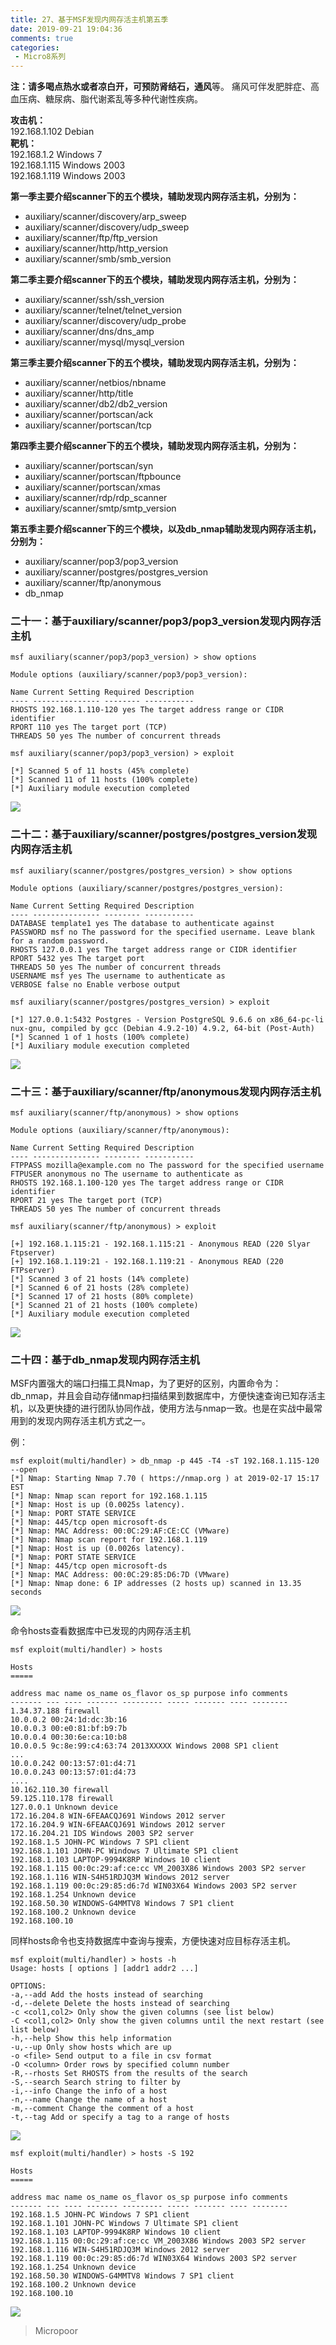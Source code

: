 ```yaml
---
title: 27、基于MSF发现内网存活主机第五季
date: 2019-09-21 19:04:36
comments: true
categories: 
 - Micro8系列
---
```



**注：**请多喝点热水或者凉白开，可预防**肾结石，通风**等。
痛风可伴发肥胖症、高血压病、糖尿病、脂代谢紊乱等多种代谢性疾病。

**攻击机：**  
192.168.1.102 Debian  
**靶机：**  
192.168.1.2 Windows 7  
192.168.1.115 Windows 2003  
192.168.1.119 Windows 2003

**第一季主要介绍scanner下的五个模块，辅助发现内网存活主机，分别为：**
* auxiliary/scanner/discovery/arp_sweep 
* auxiliary/scanner/discovery/udp_sweep
* auxiliary/scanner/ftp/ftp_version 
* auxiliary/scanner/http/http_version
* auxiliary/scanner/smb/smb_version

**第二季主要介绍scanner下的五个模块，辅助发现内网存活主机，分别为：**

* auxiliary/scanner/ssh/ssh_version 
* auxiliary/scanner/telnet/telnet_version
* auxiliary/scanner/discovery/udp_probe 
* auxiliary/scanner/dns/dns_amp
* auxiliary/scanner/mysql/mysql_version

**第三季主要介绍scanner下的五个模块，辅助发现内网存活主机，分别为：**

* auxiliary/scanner/netbios/nbname 
* auxiliary/scanner/http/title
* auxiliary/scanner/db2/db2_version 
* auxiliary/scanner/portscan/ack
* auxiliary/scanner/portscan/tcp

**第四季主要介绍scanner下的五个模块，辅助发现内网存活主机，分别为：**

* auxiliary/scanner/portscan/syn 
* auxiliary/scanner/portscan/ftpbounce
* auxiliary/scanner/portscan/xmas 
* auxiliary/scanner/rdp/rdp_scanner
* auxiliary/scanner/smtp/smtp_version

**第五季主要介绍scanner下的三个模块，以及db_nmap辅助发现内网存活主机，分别为：**

* auxiliary/scanner/pop3/pop3_version
* auxiliary/scanner/postgres/postgres_version 
* auxiliary/scanner/ftp/anonymous
* db_nmap

### 二十一：基于auxiliary/scanner/pop3/pop3_version发现内网存活主机
```code
msf auxiliary(scanner/pop3/pop3_version) > show options 

Module options (auxiliary/scanner/pop3/pop3_version): 

Name Current Setting Required Description
‐‐‐‐ ‐‐‐‐‐‐‐‐‐‐‐‐‐‐‐ ‐‐‐‐‐‐‐‐ ‐‐‐‐‐‐‐‐‐‐‐
RHOSTS 192.168.1.110‐120 yes The target address range or CIDR identifier
RPORT 110 yes The target port (TCP)
THREADS 50 yes The number of concurrent threads 

msf auxiliary(scanner/pop3/pop3_version) > exploit 

[*] Scanned 5 of 11 hosts (45% complete)
[*] Scanned 11 of 11 hosts (100% complete)
[*] Auxiliary module execution completed
```
![](../do/media/2582b5c030654781feac30f20350a575.jpg)

### 二十二：基于auxiliary/scanner/postgres/postgres_version发现内网存活主机
```code
msf auxiliary(scanner/postgres/postgres_version) > show options 

Module options (auxiliary/scanner/postgres/postgres_version): 

Name Current Setting Required Description
‐‐‐‐ ‐‐‐‐‐‐‐‐‐‐‐‐‐‐‐ ‐‐‐‐‐‐‐‐ ‐‐‐‐‐‐‐‐‐‐‐
DATABASE template1 yes The database to authenticate against
PASSWORD msf no The password for the specified username. Leave blank for a random password.
RHOSTS 127.0.0.1 yes The target address range or CIDR identifier
RPORT 5432 yes The target port
THREADS 50 yes The number of concurrent threads
USERNAME msf yes The username to authenticate as
VERBOSE false no Enable verbose output 

msf auxiliary(scanner/postgres/postgres_version) > exploit 

[*] 127.0.0.1:5432 Postgres ‐ Version PostgreSQL 9.6.6 on x86_64‐pc‐li
nux‐gnu, compiled by gcc (Debian 4.9.2‐10) 4.9.2, 64‐bit (Post‐Auth)
[*] Scanned 1 of 1 hosts (100% complete)
[*] Auxiliary module execution completed
```
![](../do/media/03f13e7247773b96df39085bc75361f6.jpg)

### 二十三：基于auxiliary/scanner/ftp/anonymous发现内网存活主机
```code
msf auxiliary(scanner/ftp/anonymous) > show options 

Module options (auxiliary/scanner/ftp/anonymous): 

Name Current Setting Required Description
‐‐‐‐ ‐‐‐‐‐‐‐‐‐‐‐‐‐‐‐ ‐‐‐‐‐‐‐‐ ‐‐‐‐‐‐‐‐‐‐‐
FTPPASS mozilla@example.com no The password for the specified username
FTPUSER anonymous no The username to authenticate as
RHOSTS 192.168.1.100‐120 yes The target address range or CIDR identifier
RPORT 21 yes The target port (TCP)
THREADS 50 yes The number of concurrent threads 

msf auxiliary(scanner/ftp/anonymous) > exploit 

[+] 192.168.1.115:21 ‐ 192.168.1.115:21 ‐ Anonymous READ (220 Slyar Ftpserver)
[+] 192.168.1.119:21 ‐ 192.168.1.119:21 ‐ Anonymous READ (220 FTPserver)
[*] Scanned 3 of 21 hosts (14% complete)
[*] Scanned 6 of 21 hosts (28% complete)
[*] Scanned 17 of 21 hosts (80% complete)
[*] Scanned 21 of 21 hosts (100% complete)
[*] Auxiliary module execution completed
```
![](../do/media/51df07fdc37e6804845d3560e50e76d6.jpg)

### 二十四：基于db_nmap发现内网存活主机

MSF内置强大的端口扫描工具Nmap，为了更好的区别，内置命令为：db_nmap，并且会自动存储nmap扫描结果到数据库中，方便快速查询已知存活主机，以及更快捷的进行团队协同作战，使用方法与nmap一致。也是在实战中最常用到的发现内网存活主机方式之一。

例：
```code
msf exploit(multi/handler) > db_nmap ‐p 445 ‐T4 ‐sT 192.168.1.115‐120
‐‐open
[*] Nmap: Starting Nmap 7.70 ( https://nmap.org ) at 2019‐02‐17 15:17 EST
[*] Nmap: Nmap scan report for 192.168.1.115
[*] Nmap: Host is up (0.0025s latency).
[*] Nmap: PORT STATE SERVICE
[*] Nmap: 445/tcp open microsoft‐ds
[*] Nmap: MAC Address: 00:0C:29:AF:CE:CC (VMware)
[*] Nmap: Nmap scan report for 192.168.1.119
[*] Nmap: Host is up (0.0026s latency).
[*] Nmap: PORT STATE SERVICE
[*] Nmap: 445/tcp open microsoft‐ds
[*] Nmap: MAC Address: 00:0C:29:85:D6:7D (VMware)
[*] Nmap: Nmap done: 6 IP addresses (2 hosts up) scanned in 13.35 seconds
```
![](../do/media/f6a61ed6bd0488434b4fc561063c0955.jpg)

命令hosts查看数据库中已发现的内网存活主机
```code
msf exploit(multi/handler) > hosts 

Hosts
===== 

address mac name os_name os_flavor os_sp purpose info comments
‐‐‐‐‐‐‐ ‐‐‐ ‐‐‐‐ ‐‐‐‐‐‐‐ ‐‐‐‐‐‐‐‐‐ ‐‐‐‐‐ ‐‐‐‐‐‐‐ ‐‐‐‐ ‐‐‐‐‐‐‐‐
1.34.37.188 firewall
10.0.0.2 00:24:1d:dc:3b:16
10.0.0.3 00:e0:81:bf:b9:7b
10.0.0.4 00:30:6e:ca:10:b8
10.0.0.5 9c:8e:99:c4:63:74 2013XXXXX Windows 2008 SP1 client
...
10.0.0.242 00:13:57:01:d4:71
10.0.0.243 00:13:57:01:d4:73
....
10.162.110.30 firewall
59.125.110.178 firewall
127.0.0.1 Unknown device
172.16.204.8 WIN‐6FEAACQJ691 Windows 2012 server
172.16.204.9 WIN‐6FEAACQJ691 Windows 2012 server
172.16.204.21 IDS Windows 2003 SP2 server
192.168.1.5 JOHN‐PC Windows 7 SP1 client
192.168.1.101 JOHN‐PC Windows 7 Ultimate SP1 client
192.168.1.103 LAPTOP‐9994K8RP Windows 10 client
192.168.1.115 00:0c:29:af:ce:cc VM_2003X86 Windows 2003 SP2 server
192.168.1.116 WIN‐S4H51RDJQ3M Windows 2012 server
192.168.1.119 00:0c:29:85:d6:7d WIN03X64 Windows 2003 SP2 server
192.168.1.254 Unknown device
192.168.50.30 WINDOWS‐G4MMTV8 Windows 7 SP1 client
192.168.100.2 Unknown device
192.168.100.10
```


同样hosts命令也支持数据库中查询与搜索，方便快速对应目标存活主机。
```code
msf exploit(multi/handler) > hosts ‐h
Usage: hosts [ options ] [addr1 addr2 ...] 

OPTIONS:
‐a,‐‐add Add the hosts instead of searching
‐d,‐‐delete Delete the hosts instead of searching
‐c <col1,col2> Only show the given columns (see list below)
‐C <col1,col2> Only show the given columns until the next restart (see list below)
‐h,‐‐help Show this help information
‐u,‐‐up Only show hosts which are up
‐o <file> Send output to a file in csv format
‐O <column> Order rows by specified column number
‐R,‐‐rhosts Set RHOSTS from the results of the search
‐S,‐‐search Search string to filter by
‐i,‐‐info Change the info of a host
‐n,‐‐name Change the name of a host
‐m,‐‐comment Change the comment of a host
‐t,‐‐tag Add or specify a tag to a range of hosts
```
![](../do/media/6c912e4d3e70d5562a87b3d5b5fa20ab.jpg)

```code
msf exploit(multi/handler) > hosts ‐S 192 

Hosts
===== 

address mac name os_name os_flavor os_sp purpose info comments
‐‐‐‐‐‐‐ ‐‐‐ ‐‐‐‐ ‐‐‐‐‐‐‐ ‐‐‐‐‐‐‐‐‐ ‐‐‐‐‐ ‐‐‐‐‐‐‐ ‐‐‐‐ ‐‐‐‐‐‐‐‐
192.168.1.5 JOHN‐PC Windows 7 SP1 client
192.168.1.101 JOHN‐PC Windows 7 Ultimate SP1 client
192.168.1.103 LAPTOP‐9994K8RP Windows 10 client
192.168.1.115 00:0c:29:af:ce:cc VM_2003X86 Windows 2003 SP2 server
192.168.1.116 WIN‐S4H51RDJQ3M Windows 2012 server
192.168.1.119 00:0c:29:85:d6:7d WIN03X64 Windows 2003 SP2 server
192.168.1.254 Unknown device
192.168.50.30 WINDOWS‐G4MMTV8 Windows 7 SP1 client
192.168.100.2 Unknown device
192.168.100.10
```
![](../do/media/4de3270d16aaa2d24dd912d7dda76647.jpg)

>   Micropoor
